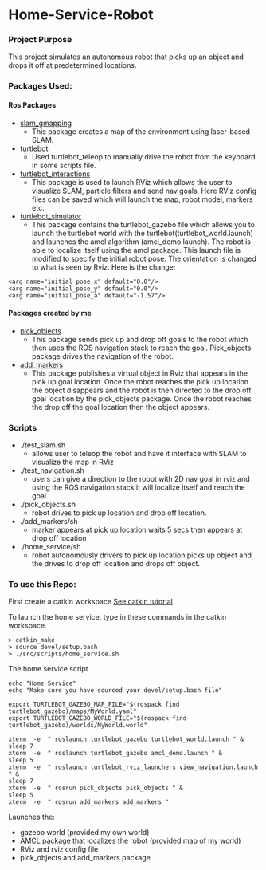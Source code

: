 # Home-Service-Robot
### Project Purpose
This project simulates an autonomous robot that picks up an object and drops it off at predetermined locations. 

### Packages Used:
#### Ros Packages
* [slam_gmapping](https://github.com/ros-perception/slam_gmapping)
  * This package creates a map of the environment using laser-based SLAM.
* [turtlebot](https://github.com/turtlebot/turtlebot)
  * Used turtlebot_teleop  to manually drive the robot from the keyboard in some scripts file.
* [turtlebot_interactions](https://github.com/turtlebot/turtlebot_interactions)
   * This package is used to launch RViz which allows the user to visualize SLAM, particle filters and send nav goals. Here RViz config files can be saved which will launch the map, robot model, markers etc.
* [turtlebot_simulator](https://github.com/turtlebot/turtlebot_simulator)
  * This package contains the turtlebot_gazebo file which allows you to launch the turtlebot world  with the turtlebot(turtlebot_world.launch) and launches the amcl algorithm (amcl_demo.launch). The robot is able to localize itself using the amcl package. This launch file is modified to specify the initial robot pose. The orientation is changed to what is seen by Rviz. Here is the change:
```
<arg name="initial_pose_x" default="0.0"/>
<arg name="initial_pose_y" default="0.0"/>
<arg name="initial_pose_a" default="-1.57"/>
```

#### Packages created by me
* [pick_objects](https://github.com/mkhanna15/HomeServiceRobot/tree/master/pick_objects)
  * This package sends pick up and drop off goals to the robot which then uses the ROS navigation stack to reach the goal. Pick_objects package drives the navigation of the robot.
* [add_markers](https://github.com/mkhanna15/HomeServiceRobot/tree/master/add_markers)
  * This package publishes a virtual object in Rviz that appears in the pick up goal location. Once the robot reaches the pick up location the object disappears and the robot is then directed to the drop off goal location by the pick_objects package. Once the robot reaches the drop off the goal location then the object appears. 

### Scripts
* ./test_slam.sh
   * allows user to teleop the robot and have it interface with SLAM to visualize the map in RViz
* ./test_navigation.sh
  * users can give a direction to the robot with 2D nav goal in rviz and using the ROS navigation stack it will localize itself and reach the goal.
* ./pick_objects.sh
  * robot drives to pick up location and drop off location.
* ./add_markers/sh
  * marker appears at pick up location waits 5 secs then appears at drop off location
* ./home_service/sh
  * robot autonomously drivers to pick up location picks up object and the drives to drop off location and drops off object. 

### To use this Repo:

First create a catkin workspace
[See catkin tutorial](http://wiki.ros.org/ROS/Tutorials/catkin/CreateWorkspace)

To launch the home service, type in these commands in the catkin workspace. 
```
> catkin_make
> source devel/setup.bash
> ./src/scripts/home_service.sh
```

The home service script
```
echo "Home Service"
echo "Make sure you have sourced your devel/setup.bash file"

export TURTLEBOT_GAZEBO_MAP_FILE="$(rospack find turtlebot_gazebo)/maps/MyWorld.yaml"
export TURTLEBOT_GAZEBO_WORLD_FILE="$(rospack find turtlebot_gazebo)/worlds/MyWorld.world"

xterm  -e  " roslaunch turtlebot_gazebo turtlebot_world.launch " &
sleep 7
xterm  -e  " roslaunch turtlebot_gazebo amcl_demo.launch " &
sleep 5
xterm  -e  " roslaunch turtlebot_rviz_launchers view_navigation.launch " &
sleep 7
xterm  -e  " rosrun pick_objects pick_objects " &
sleep 5
xterm  -e  " rosrun add_markers add_markers "
```

Launches the:
* gazebo world (provided my own world)
* AMCL package that localizes the robot (provided map of my world)
* RViz and rviz config file
* pick_objects and add_markers package
